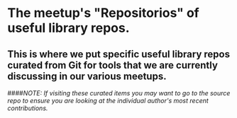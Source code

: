 # The meetup's "Repositorios" of useful library repos.   

## This is where we put specific useful library repos curated from Git for tools that we are currently discussing in our various meetups.

####*NOTE: If visiting these curated items you may want to go to the source repo to ensure you are looking at the individual author's most recent contributions.*
